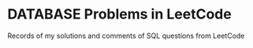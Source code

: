 # DATABASE Problems in LeetCode
Records of my solutions and comments of SQL questions from LeetCode
